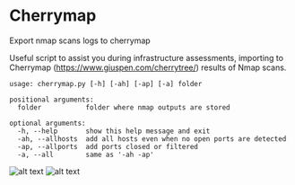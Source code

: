 # Cherrymap
Export nmap scans logs to cherrymap

Useful script to assist you during infrastructure assessments, importing to Cherrymap (https://www.giuspen.com/cherrytree/) results of Nmap scans.

```
usage: cherrymap.py [-h] [-ah] [-ap] [-a] folder

positional arguments:
  folder           folder where nmap outputs are stored

optional arguments:
  -h, --help       show this help message and exit
  -ah, --allhosts  add all hosts even when no open ports are detected
  -ap, --allports  add ports closed or filtered
  -a, --all        same as '-ah -ap'
```

![alt text](https://github.com/sergiodmn/cherrymap/blob/master/example/example1.png "Example 1")
![alt text](https://github.com/sergiodmn/cherrymap/blob/master/example/example2.png "Example 2")
